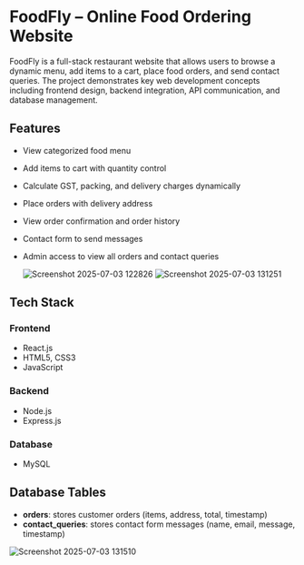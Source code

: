 # FoodFly – Online Food Ordering Website

FoodFly is a full-stack restaurant website that allows users to browse a dynamic menu, add items to a cart, place food orders, and send contact queries. The project demonstrates key web development concepts including frontend design, backend integration, API communication, and database management.


## Features

- View categorized food menu
- Add items to cart with quantity control
- Calculate GST, packing, and delivery charges dynamically
- Place orders with delivery address
- View order confirmation and order history
- Contact form to send messages
- Admin access to view all orders and contact queries

  ![Screenshot 2025-07-03 122826](https://github.com/user-attachments/assets/18e19e37-683d-4d47-a3a8-06aeaca633e7)
  ![Screenshot 2025-07-03 131251](https://github.com/user-attachments/assets/be268a4c-a921-4376-9870-206d5b5aa548)




##  Tech Stack

### Frontend
- React.js
- HTML5, CSS3
- JavaScript

### Backend
- Node.js
- Express.js

### Database
- MySQL


## Database Tables

- **orders**: stores customer orders (items, address, total, timestamp)
- **contact_queries**: stores contact form messages (name, email, message, timestamp)

![Screenshot 2025-07-03 131510](https://github.com/user-attachments/assets/8d407130-90fb-4a44-b1fa-13f9f1e4dcf1)

